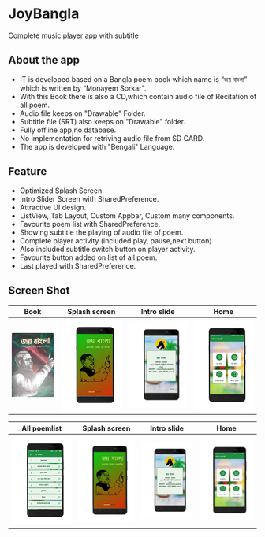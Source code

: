 # JoyBangla
Complete music player app with subtitle

## About the app
* IT is developed based on a Bangla poem book which name is “জয় বাংলা”
which is written by “Monayem Sorkar”.
* With this Book there is also a CD,which contain audio file of Recitation of all poem.
* Audio file keeps on "Drawable" Folder.
* Subtitle file (SRT) also keeps on "Drawable" folder.
* Fully offline app,no database.
* No implementation for retriving audio file from SD CARD.
* The app is developed with "Bengali" Language.


## Feature
* Optimized Splash Screen.
* Intro Slider Screen with SharedPreference.
* Attractive UI design.
* ListView, Tab Layout, Custom Appbar, Custom many components.
* Favourite poem list with SharedPreference.
* Showing subtitle the playing of audio file of poem.
* Complete player activity (included play, pause,next button)
* Also included subtitle switch button on player activity.
* Favourite button added on list of all poem.
* Last played with SharedPreference.

## Screen Shot

[book]: https://github.com/sabuj87/raw/blob/master/JoyBangla%20(Scrn%20sot)/Book.jpg
[splash]: https://github.com/sabuj87/raw/blob/master/JoyBangla%20(Scrn%20sot)/Splash%20Screen.png
[intro]: https://github.com/sabuj87/raw/blob/master/JoyBangla%20(Scrn%20sot)/Intro%20slide.png
[home]: https://github.com/sabuj87/raw/blob/master/JoyBangla%20(Scrn%20sot)/Hone.png
[allps]: https://github.com/sabuj87/raw/blob/master/JoyBangla%20(Scrn%20sot)/all%20poemlist.png

|     Book      |    Splash screen |  Intro slide  | Home  |
| ------------- |:-------------: |:------:|:---------------------:|
|![alt text][book]  | ![alt text][splash] | ![alt text][intro]  | ![alt text][home]|

|     All poemlist |    Splash screen |  Intro slide  | Home  |
| ------------- |:-------------: |:------:|:---------------------:|
|![alt text][allps]  | ![alt text][splash] | ![alt text][intro]  | ![alt text][home]|

